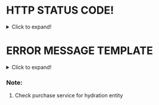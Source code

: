 # HTTP STATUS CODE!

<details>
  <summary>Click to expand!</summary>
  
  ## Error
  1. Auth Error
  2. Cart Error
     * **459**: Out of Stock
  3. Purchase Error
     * **489**: Out of Stock 
</details>

# ERROR MESSAGE TEMPLATE

<details>
  <summary>Click to expand!</summary>
  
  ## Error
  1. Auth Error
  2. Cart Error
     1. When add product that is out of stock to cart
        * Error msg: Sản phẩm {tên sản phẩm} chỉ còn {số lượng sản phẩm trong kho} {đơn vị} trong kho!
        * Example: Sản phẩm áo thun 1 chỉ còn 5 cái trong kho!
        * If there is no amount of product ==> Error msg: Sản phẩm áo thun 1 tạm hết hàng!
  3. Purchase Error
     1. When purchase product that is out of stock
        * Error msg: Sản phẩm {tên sản phẩm} chỉ còn {số lượng sản phẩm trong kho} {đơn vị} trong kho!
        * Example: Sản phẩm áo thun 1 chỉ còn 5 cái trong kho!
        * If there is no amount of product ==> Error msg: Sản phẩm áo thun 1 tạm hết hàng!
</details>

### Note:

1. Check purchase service for hydration entity


